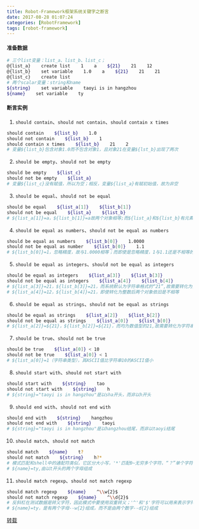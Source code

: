 ```yaml
---
title: Robot-Framework框架系统关键字之断言
date: 2017-08-28 01:07:24
categories: [RobotFramework]
tags: [robot-framework]
---
```


#### 准备数据
```bash
# 三个list变量：list_a、list_b、list_c；
@{list_a}    create list    1    a    ${21}    21    12
@{list_b}    set variable    1.0    a    ${21}    21    21
@{list_c}    create list
# 两个scalar变量：string和name
${string}    set variable    taoyi is in hangzhou
${name}    set variable    ty
```

  <!--more-->

#### 断言实例
1. ``should contain``、``should not contain``、``should contain x times``
```bash
should contain    ${list_b}    1.0
should not contain    ${list_b}    1
should contain x times    ${list_b}    21    2
# 变量${list_b}包含对象1.0而不包含对象1，且对象21在变量${lst_b}出现了两次
```
2. ``should be empty``、``should not be empty``
```bash
should be empty    ${list_c}
should not be empty    ${list_a}
# 变量${list_c}没有赋值，所以为空；相反，变量${list_a}有赋初始值，故为非空
```
3. ``should be equal``、``should not be equal``
```bash
should be equal    ${list_a[1]}    ${list_b[1]}
should not be equal    ${list_a}    ${list_b}
# ${list_a[1]}=a，${list_b[1]}=a故两个对象相等;而${list_a}和${list_b}有元素不一致，这两个对象不相等
```
4. ``should be equal as numbers``、``should not be equal as numbers``
```bash
should be equal as numbers    ${list_b[0]}    1.0000
should not be equal as number    ${list_b[0]}    1.1
# ${list_b[0]}=1，忽略精度，故与1.0000相等；而即使是忽略精度，1与1.1还是不相等的
```
5. ``should be equal as integers``、``should not be equal as integers``
```bash
should be equal as integers    ${list_a[3]}    ${list_b[3]}
should not be equal as integers    ${list_a[4]}    ${list_b[4]}
# ${list_a[3]}=21，${list_b[3]}=21，而系统默认为字符串格式的“21”,故需要转化为整数类型，转化为整数后两个对象相等
# ${list_a[4]}=12，${list_b[4]}=21，即使转化为整数后两个对象依旧是不相等
```
6. ``should be equal as strings``、``should not be equal as strings``
```bash
should be equal as strings    ${list_a[2]}    ${list_b[2]}
should not be equal as strings    ${list_a[0]}    ${list_b[0]}
# ${list_a[2]}=${21}，${list_b[2]}=${21}，而均为数值型的21,故需要转化为字符串类型，转化为字符串后两个对象相等
```
7. ``should be true``、``should not be true``
```bash
should be true    ${list_a[0]} < 10
should not be true    ${list_a[0]} < 1
# ${list_a[0]}=1（字符串类型），其ASCII值比字符串10的ASCII值小
```
8. ``should start with``、``should not start with``
```bash
should start with    ${string}    tao
should not start with    ${string}    h
# ${string}="taoyi is in hangzhou"是以sha开头，而非以h开头
```
9. ``should end with``、``should not end with``
```bash
should end with    ${string}    hangzhou
should not end with    ${string}    taoyi
# ${string}="taoyi is in hangzhou"是以hangzhou结尾，而非以taoyi结尾
```
10. ``should match``、``should not match``
```bash
should match    ${name}    t?
should not match    ${string}    h?*
# 模式匹配和shell中的通配符类似，它区分大小写，'*'匹配0~无穷多个字符，“？”单个字符
# ${name}=ty,由以t开头的两个字母组成
```
11. ``should match regexp``、``should not match regexp``
```bash
should match regexp    ${name}    ^\\w{2}$
should not match regexp    ${name}    ^\\d{2}$
# 反斜杠在测试数据是转义字符，因此模式中要使用双重转义；'^'和'$'字符可以用来表示字符串的开头和结尾
# ${name}=ty，是有两个字母--w{2}组成，而不是由两个数字--d{2}组成
```


[转载](http://blog.sina.com.cn/s/blog_7f66d4ea0101k3fl.html)